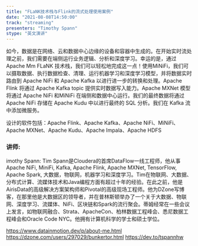 ```yaml
---
title: "FLaNK技术栈与Flink的流式处理使用案例"
date: "2021-08-08T14:50:00" 
track: "streaming"
presenters: "Timothy Spann"
stype: "英文演讲"
---
```

如今，数据是在网络、云和数据中心边缘的设备和容器中生成的。在开始实时流处理之前，我们需要在端侧运行业务逻辑、分析和深度学习。幸运的是，通过 Apache Mm FLaNK 技术栈，我们可以轻松地完成这一点！使用MiNiFi，我们可以摄取数据、执行数据检查、清理、运行机器学习和深度学习模型，并将数据实时路由到 Apache NiFi 和 Apache Kafka 以进行进一步的转换和处理。Apache Flink 将通过 Apache Kafka topic 提供实时数据写入能力。Apache MXNet 模型将通过 Apache NiFi 和MiNiFi 在端侧和数据中心运行。我们的最终数据将通过Apache NiFi 存储在 Apache Kudu 中以进行最终的 SQL 分析。我们在 Kafka 流中添加微服务。

设计的软件包括：Apache Flink、Apache Kafka、Apache NiFi、MiNiFi、Apache MXNet、Apache Kudu、Apache Impala、Apache HDFS
 ### 讲师: 
 imothy Spann: Tim Spann是Cloudera的首席DataFlow一线工程师，他从事Apache NiFi, MiniFi, Kafka, Apache Flink, Apache MXNet, TensorFlow, Apache Spark, 大数据，物联网，机器学习和深度学习。Tim在物联网、大数据、分布式计算、流媒体技术和Java编程方面有超过十年的经验。在此之前，他是AirisData的高级解决方案架构师和Pivotal的高级现场工程师。他为DZone写博客，在那里他是大数据区的领导者，并在普林斯顿举办了一个关于大数据、物联网、深度学习、流媒体、NiFi、区块链和Spark的流行聚会。蒂姆经常在一些会议上发言，如物联网融合、Strata、ApacheCon、柏林数据工程峰会、悉尼数据工程峰会和Oracle Code NYC。他拥有计算机科学的学士和硕士学位。

https://www.datainmotion.dev/p/about-me.html
https://dzone.com/users/297029/bunkertor.html
https://dev.to/tspannhw

